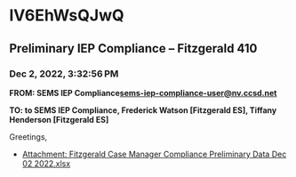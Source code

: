 # lV6EhWsQJwQ
## Preliminary IEP Compliance – Fitzgerald 410
### Dec 2, 2022, 3:32:56 PM
**FROM: SEMS IEP Compliance<sems-iep-compliance-user@nv.ccsd.net>**

**TO: to SEMS IEP Compliance, Frederick Watson [Fitzgerald ES], Tiffany Henderson [Fitzgerald ES]**


Greetings, 





* [Attachment: Fitzgerald Case Manager Compliance Preliminary Data Dec 02 2022.xlsx](lV6EhWsQJwQ-attachment-1.xlsx)
